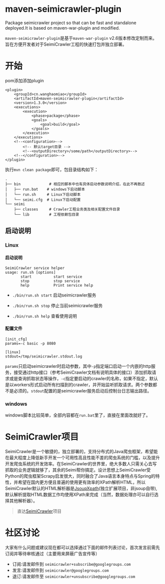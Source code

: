 maven-seimicrawler-plugin
==========
Package seimicrawler project so that can be fast and standalone deployed.It is based on maven-war-plugin and modified.

`maven-seimicrawler-plugin`是基于`maven-war-plugin` v2.6版本修改定制而来。旨在方便开发者对于SeimiCrawler工程的快速打包并独立部署。

# 开始 #
pom添加添加plugin
```
<plugin>
    <groupId>cn.wanghaomiao</groupId>
    <artifactId>maven-seimicrawler-plugin</artifactId>
    <version>1.3.0</version>
    <executions>
        <execution>
            <phase>package</phase>
            <goals>
                <goal>build</goal>
            </goals>
        </execution>
    </executions>
    <!--<configuration>-->
        <!-- 默认target目录 -->
        <!--<outputDirectory>/some/path</outputDirectory>-->
    <!--</configuration>-->
</plugin>
```
执行`mvn clean package`即可，包目录结构如下：
```
.
├── bin             # 相应的脚本中也有具体启动参数说明介绍，在此不再敖述
│   ├── run.bat    # windows下启动脚本
│   └── run.sh     # Linux下启动脚本
│   └── seimi.cfg  # Linux下启动配置
└── seimi
    ├── classes     # Crawler工程业务类及相关配置文件目录
    └── lib         # 工程依赖包目录
```

## 启动说明 ##

### Linux ###

#### 启动说明 ####
```
SeimiCrawler service helper
usage: run.sh [options]
       start          start service
       stop           stop service
       help           Print service help
```

- `./bin/run.sh start`
启动seimicrawler服务

- `./bin/run.sh stop`
停止当前seimicrawler服务

- `./bin/run.sh help`
查看使用说明

#### 配置文件 ####

```
[init_cfg]
params=-c basic -p 8080

[linux]
stdout=/tmp/seimicrawler.stdout.log
```
`params`只启动seimicrawler时启动参数，其中`-p`指定端口启动一个内嵌的http服务，接受通过http接口（参考SeimiCrawler文档有说明具体的接口）添加抓取请求或是查询抓取状态等操作，`-c`指定要启动的crawler的名称，如果不指定，默认是以workers形式启动所有扫描到的crawler，并开始监听抓取请求。两个参数都不是必须的。`stdout`配置的是seimicrawler服务启动后控制台日志输出路径。

### windows ###

windows脚本比较简单，全部内容都在`run.bat`里了，直接在里面改就好了。

# SeimiCrawler项目 #
SeimiCrawler是一个敏捷的，独立部署的，支持分布式的Java爬虫框架，希望能在最大程度上降低新手开发一个可用性高且性能不差的爬虫系统的门槛，以及提升开发爬虫系统的开发效率。在SeimiCrawler的世界里，绝大多数人只需关心去写抓取的业务逻辑就够了，其余的Seimi帮你搞定。设计思想上SeimiCrawler受Python的爬虫框架Scrapy启发很大，同时融合了Java语言本身特点与Spring的特性，并希望在国内更方便且普遍的使用更有效率的XPath解析HTML，所以SeimiCrawler默认的HTML解析器是[JsoupXpath](http://jsoupxpath.wanghaomiao.cn)(独立扩展项目，非jsoup自带),默认解析提取HTML数据工作均使用XPath来完成（当然，数据处理亦可以自行选择其他解析器）。

> 直达[SeimiCrawler](https://github.com/zhegexiaohuozi/SeimiCrawler)项目

# 社区讨论 #
大家有什么问题或建议现在都可以选择通过下面的邮件列表讨论，首次发言前需先订阅并等待审核通过（主要用来屏蔽广告宣传等）
- 订阅:请发邮件到 `seimicrawler+subscribe@googlegroups.com`
- 发言:请发邮件到 `seimicrawler@googlegroups.com`
- 退订:请发邮件至 `seimicrawler+unsubscribe@googlegroups.com`